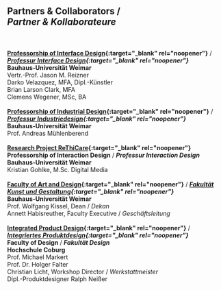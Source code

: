 ## Partners &amp; Collaborators / <br />*Partner &amp; Kollaborateure*
<br /><br />
**[Professorship of Interface Design](https://www.uni-weimar.de/de/kunst-und-gestaltung/professuren/interface-design/){:target="_blank" rel="noopener"}** / ***[Professur Interface Design](https://www.uni-weimar.de/de/kunst-und-gestaltung/professuren/interface-design/){:target="_blank" rel="noopener"}***<br />
**Bauhaus-Universität Weimar**<br />
Vertr.-Prof. Jason M. Reizner<br />
Darko Velazquez, MFA, Dipl.-Künstler<br />
Brian Larson Clark, MFA<br />
Clemens Wegener, MSc, BA<br />
<br />
**[Professorship of Industrial Design](https://www.uni-weimar.de/en/art-and-design/structure/disciplines-staff/produktdesign-product-design/prof-andreas-muehlenberend/){:target="_blank" rel="noopener"}** / ***[Professur Industriedesign](https://www.uni-weimar.de/en/art-and-design/structure/disciplines-staff/produktdesign-product-design/prof-andreas-muehlenberend/){:target="_blank" rel="noopener"}***<br />
**Bauhaus-Universität Weimar**<br />
Prof. Andreas Mühlenberend<br />
<br />
**[Research Project ReThiCare](http://www.rethicare.info/){:target="_blank" rel="noopener"}**<br />
**Professorship of Interaction Design** / ***Professur Interaction Design***<br />
**Bauhaus-Universität Weimar**<br />
Kristian Gohlke, M.Sc. Digital Media<br />
<br />
**[Faculty of Art and Design](https://www.uni-weimar.de/en/art-and-design/start/){:target="_blank" rel="noopener"}** / ***[Fakultät Kunst und Gestaltung](https://www.uni-weimar.de/de/kunst-und-gestaltung/start/){:target="_blank" rel="noopener"}***<br />
**Bauhaus-Universität Weimar**<br />
Prof. Wolfgang Kissel, Dean / *Dekan*<br />
Annett Habisreuther, Faculty Executive / *Geschäftsleitung*<br />
<br />
**[Integrated Product Design](https://www.integriertesproduktdesign-coburg.de/){:target="_blank" rel="noopener"}** / ***[Integriertes Produktdesign](https://www.integriertesproduktdesign-coburg.de/){:target="_blank" rel="noopener"}***<br />
**Faculty of Design** / ***Fakultät Design***<br />
**Hochschule Coburg**<br />
Prof. Michael Markert<br />
Prof. Dr. Holger Falter<br />
Christian Licht, Workshop Director / *Werkstattmeister*<br />
Dipl.-Produktdesigner Ralph Neißer<br />
<br />
